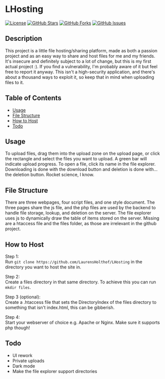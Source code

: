 # LHosting

[![License](https://img.shields.io/badge/license-MIT-blue.svg)](LICENSE)
[![GitHub Stars](https://img.shields.io/github/stars/LaurensHolthof/LHosting.svg)](https://github.com/LaurensHolthof/LHosting/stargazers)
[![GitHub Forks](https://img.shields.io/github/forks/LaurensHolthof/LHosting.svg)](https://github.com/LaurensHolthof/LHosting/network/members)
[![GitHub Issues](https://img.shields.io/github/issues/LaurensHolthof/LHosting.svg)](https://github.com/LaurensHolthof/LHosting/issues)

## Description

This project is a little file hosting/sharing platform, made as both a passion project and as an easy way to share and host files for me and my friends.
It's insecure and definitely subject to a lot of change, but this is my first actual project :). If you find a vulnerability, I'm probably aware of it but feel free to report it anyway.
This isn't a high-security application, and there's about a thousand ways to exploit it, so keep that in mind when uploading files to it.

## Table of Contents

- [Usage](#usage)
- [File Structure](#file-Structure)
- [How to Host](#How-to-Host) 
- [Todo](#todo)

## Usage

To upload files, drag them into the upload zone on the upload page, or click the rectangle and select the files you want to upload. A green bar will indicate upload progress. To open a file, click its name in the file explorer. Downloading is done with the download button and deletion is done with... the deletion button. Rocket science, I know. 

## File Structure

There are three webpages, four script files, and one style document.
The three pages share the js file, and the php files are used by the backend to handle file storage, lookup, and deletion on the server.
The file explorer uses js to dynamically draw the table of items stored on the server. 
Missing are a htaccess file and the files folder, as those are irrelevant in the github project.

## How to Host

Step 1: <br>
Run `git clone https://github.com/LaurensHolthof/LHosting` in the directory you want to host the site in. 

Step 2: <br>
Create a files directory in that same directory. To achieve this you can run `mkdir files`.

Step 3 (optional): <br>
Create a .htaccess file that sets the DirectoryIndex of the files directory to something that isn't index.html, this can be gibberish.

Step 4: <br>
Start your webserver of choice e.g. Apache or Nginx. Make sure it supports php though! 


## Todo
- UI rework
- Private uploads
- Dark mode
- Make the file explorer support directories
